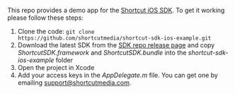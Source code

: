 This repo provides a demo app for the [Shortcut iOS SDK](https://github.com/shortcutmedia/shortcut-sdk-ios). To get it working please follow these steps:

1. Clone the code: `git clone https://github.com/shortcutmedia/shortcut-sdk-ios-example.git`
2. Download the latest SDK from the [SDK repo release page](https://github.com/shortcutmedia/shortcut-sdk-ios/releases) and copy *ShortcutSDK.framework* and *ShortcutSDK.bundle* into the *shortcut-sdk-ios-example* folder
3. Open the project in Xcode
4. Add your access keys in the *AppDelegate.m* file. You can get one by emailing support@shortcutmedia.com.
